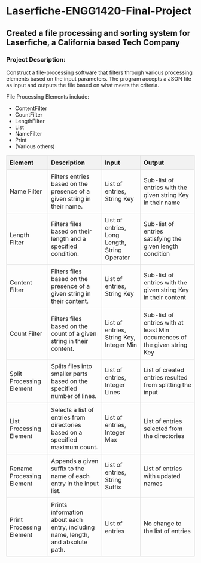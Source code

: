 # Laserfiche-ENGG1420-Final-Project
## Created a file processing and sorting system for Laserfiche, a California based Tech Company
### Project Description:
 Construct a file-processing software that filters through various processing elements based on the input parameters.
 The program accepts a JSON file as input and outputs the file based on what meets the criteria.

 File Processing Elements include:
 - ContentFilter
 - CountFilter
 - LengthFilter
 - List
 - NameFilter
 - Print
 - (Various others)

<html>
<head>
  <title>Processing Elements Table</title>
  <style>
    table {
      border-collapse: collapse;
      width: 100%;
    }
    th, td {
      border: 1px solid #dddddd;
      text-align: left;
      padding: 8px;
    }
    th {
      background-color: #f2f2f2;
    }
  </style>
</head>
<body>

<table>
  <tr>
    <th>Element</th>
    <th>Description</th>
    <th>Input</th>
    <th>Output</th>
  </tr>
  <tr>
    <td>Name Filter</td>
    <td>Filters entries based on the presence of a given string in their name.</td>
    <td>List of entries, String Key</td>
    <td>Sub-list of entries with the given string Key in their name</td>
  </tr>
  <tr>
    <td>Length Filter</td>
    <td>Filters files based on their length and a specified condition.</td>
    <td>List of entries, Long Length, String Operator</td>
    <td>Sub-list of entries satisfying the given length condition</td>
  </tr>
  <tr>
    <td>Content Filter</td>
    <td>Filters files based on the presence of a given string in their content.</td>
    <td>List of entries, String Key</td>
    <td>Sub-list of entries with the given string Key in their content</td>
  </tr>
  <tr>
    <td>Count Filter</td>
    <td>Filters files based on the count of a given string in their content.</td>
    <td>List of entries, String Key, Integer Min</td>
    <td>Sub-list of entries with at least Min occurrences of the given string Key</td>
  </tr>
  <tr>
    <td>Split Processing Element</td>
    <td>Splits files into smaller parts based on the specified number of lines.</td>
    <td>List of entries, Integer Lines</td>
    <td>List of created entries resulted from splitting the input</td>
  </tr>
  <tr>
    <td>List Processing Element</td>
    <td>Selects a list of entries from directories based on a specified maximum count.</td>
    <td>List of entries, Integer Max</td>
    <td>List of entries selected from the directories</td>
  </tr>
  <tr>
    <td>Rename Processing Element</td>
    <td>Appends a given suffix to the name of each entry in the input list.</td>
    <td>List of entries, String Suffix</td>
    <td>List of entries with updated names</td>
  </tr>
  <tr>
    <td>Print Processing Element</td>
    <td>Prints information about each entry, including name, length, and absolute path.</td>
    <td>List of entries</td>
    <td>No change to the list of entries</td>
  </tr>
</table>

</body>
</html>

